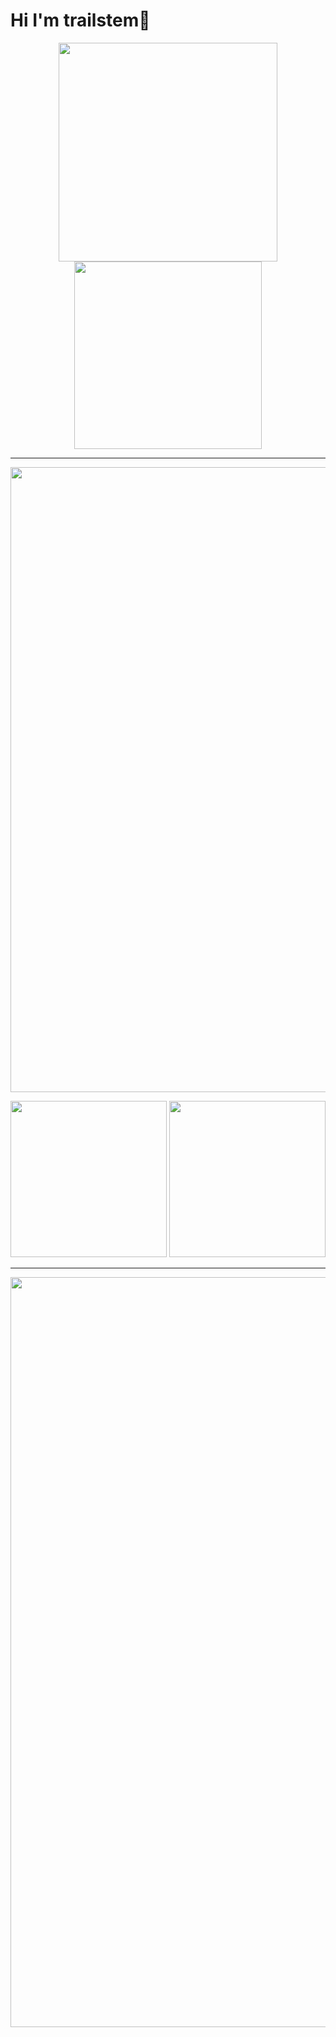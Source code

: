 # Hi I'm trailstem👋


<div align="center">
<p>
 <img alt="" width="350px"  src="https://github-readme-stats.vercel.app/api?username=trailstem&show_icons=true&theme=radical"/>
 <img alt="" width="300px"  src="https://github-readme-stats.vercel.app/api/top-langs/?username=trailstem&layout=compact&theme=dracula"/>
</p>
 </div>

<hr />
<p>
 <img alt="" width="1000px" src="https://github-profile-trophy.vercel.app/?username=trailstem&theme=onedark"/>
</p>

<div align="center">
   <p>
    <img alt="" width="250px" src="http://github-profile-summary-cards.vercel.app/api/cards/most-commit-language?username=trailstem&theme=2077"/>
    <img alt="" width="250px" src="http://github-profile-summary-cards.vercel.app/api/cards/repos-per-language?username=trailstem&theme=2077"/>
   </p>
 </div>
 
 <hr />
<div align="center">
<img alt="" width="1200px" src="http://github-profile-summary-cards.vercel.app/api/cards/profile-details?username=trailstem&theme=2077" />
</div>



<!--
**trailstem/trailstem** is a ✨ _special_ ✨ repository because its `README.md` (this file) appears on your GitHub profile.

Here are some ideas to get you started:

-->
